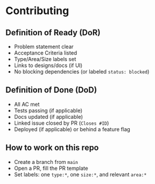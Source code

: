 # Contributing

## Definition of Ready (DoR)
- Problem statement clear
- Acceptance Criteria listed
- Type/Area/Size labels set
- Links to designs/docs (if UI)
- No blocking dependencies (or labeled `status: blocked`)

## Definition of Done (DoD)
- All AC met
- Tests passing (if applicable)
- Docs updated (if applicable)
- Linked issue closed by PR (`Closes #ID`)
- Deployed (if applicable) or behind a feature flag

## How to work on this repo
- Create a branch from `main`
- Open a PR, fill the PR template
- Set labels: one `type:*`, one `size:*`, and relevant `area:*`
